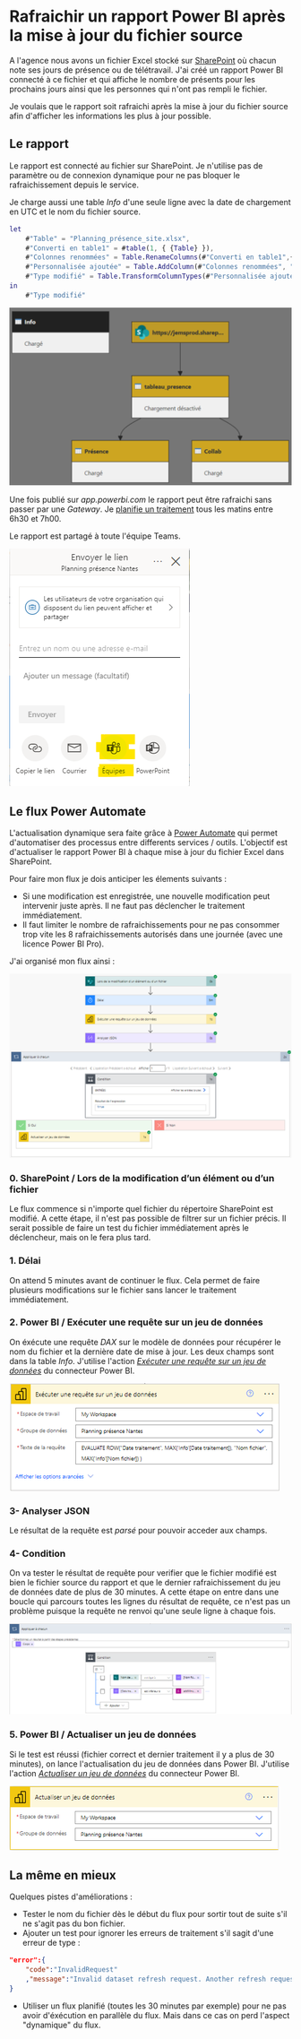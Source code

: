 # Rafraichir un rapport Power BI après la mise à jour du fichier source

A l'agence nous avons un fichier Excel stocké sur [SharePoint](https://www.microsoft.com/fr-fr/microsoft-365/sharepoint/collaboration) où chacun note ses jours de présence ou de télétravail. 
J'ai créé un rapport Power BI connecté à ce fichier et qui affiche le nombre de présents pour les prochains jours ainsi que les personnes qui n'ont pas rempli le fichier.

Je voulais que le rapport soit rafraichi après la mise à jour du fichier source afin d'afficher les informations les plus à jour possible.

## Le rapport

Le rapport est connecté au fichier sur SharePoint. Je n'utilise pas de paramètre ou de connexion dynamique pour ne pas bloquer le rafraichissement depuis le service.

Je charge aussi une table _Info_ d'une seule ligne avec la date de chargement en UTC et le nom du fichier source.

```m
let
    #"Table" = "Planning_présence_site.xlsx",
    #"Converti en table1" = #table(1, { {Table} }),
    #"Colonnes renommées" = Table.RenameColumns(#"Converti en table1",{ {"Column1", "Nom fichier"} }),
    #"Personnalisée ajoutée" = Table.AddColumn(#"Colonnes renommées", "Date traitement", each DateTimeZone.UtcNow()),
    #"Type modifié" = Table.TransformColumnTypes(#"Personnalisée ajoutée",{ {"Date traitement", type datetime}, {"Nom fichier", type text} })
in
    #"Type modifié"
```

![image](/Images/20221011-traiter-un-rapport-apres-maj-sharepoint/flux-requetes-powerquery.png)

Une fois publié sur _app.powerbi.com_ le rapport peut être rafraichi sans passer par une _Gateway_. Je [planifie un traitement](https://learn.microsoft.com/fr-fr/power-bi/connect-data/refresh-scheduled-refresh) tous les matins entre 6h30 et 7h00.

Le rapport est partagé à toute l'équipe Teams.

![image](/Images/20221011-traiter-un-rapport-apres-maj-sharepoint/flux-partager-equipe.png)

## Le flux Power Automate

L'actualisation dynamique sera faite grâce à [Power Automate](https://powerautomate.microsoft.com/fr-fr/) qui permet d'automatiser des processus entre differents services / outils. L'objectif est d'actualiser le rapport Power BI à chaque mise à jour du fichier Excel dans SharePoint.

Pour faire mon flux je dois anticiper les élements suivants : 
- Si une modification est enregistrée, une nouvelle modification peut intervenir juste après. Il ne faut pas déclencher le traitement immédiatement.
- Il faut limiter le nombre de rafraichissements pour ne pas consommer trop vite les 8 rafraichissements autorisés dans une journée (avec une licence Power BI Pro). 

J'ai organisé mon flux ainsi : 

![image](/Images/20221011-traiter-un-rapport-apres-maj-sharepoint/flux-power-automate.png)

### 0. SharePoint / Lors de la modification d’un élément ou d’un fichier

Le flux commence si n'importe quel fichier du répertoire SharePoint est modifié. A cette étape, il n'est pas possible de filtrer sur un fichier précis. Il serait possible de faire un test du fichier immédiatement après le déclencheur, mais on le fera plus tard.

### 1. Délai

On attend 5 minutes avant de continuer le flux. Cela permet de faire plusieurs modifications sur le fichier sans lancer le traitement immédiatement.

### 2. Power BI / Exécuter une requête sur un jeu de données
    
On éxécute une requête _DAX_ sur le modèle de données pour récupérer le nom du fichier et la dernière date de mise à jour. Les deux champs sont dans la table _Info_. J'utilise l'action [_Exécuter une requête sur un jeu de données_](https://learn.microsoft.com/fr-fr/connectors/powerbi/#run-a-query-against-a-dataset) du connecteur Power BI.

![image](/Images/20221011-traiter-un-rapport-apres-maj-sharepoint/flux-execute_dax.png)

### 3- Analyser JSON

Le résultat de la requête est _parsé_ pour pouvoir acceder aux champs. 

### 4- Condition

On va tester le résultat de requête pour verifier que le fichier modifié est bien le fichier source du rapport et que le dernier rafraichissement du jeu de données date de plus de 30 minutes. A cette étape on entre dans une boucle qui parcours toutes les lignes du résultat de requête, ce n'est pas un problème puisque la requête ne renvoi qu'une seule ligne à chaque fois.

![image](/Images/20221011-traiter-un-rapport-apres-maj-sharepoint/flux-appliquer-a-chacun.png)

### 5. Power BI / Actualiser un jeu de données

Si le test est réussi (fichier correct et dernier traitement il y a plus de 30 minutes), on lance l'actualisation du jeu de données dans Power BI. J'utilise l'action [_Actualiser un jeu de données_](https://docs.microsoft.com/connectors/powerbi/#refresh-a-dataset) du connecteur Power BI.

![image](/Images/20221011-traiter-un-rapport-apres-maj-sharepoint/flux_actualiser-jeu.png)

## La même en mieux

Quelques pistes d'améliorations : 
- Tester le nom du fichier dès le début du flux pour sortir tout de suite s'il ne s'agit pas du bon fichier.
- Ajouter un test pour ignorer les erreurs de traitement s'il sagit d'une erreur de type :

```json
"error":{
    "code":"InvalidRequest"
    ,"message":"Invalid dataset refresh request. Another refresh request is already executing"
}
```

- Utiliser un flux planifié (toutes les 30 minutes par exemple) pour ne pas avoir d'éxécution en parallèle du flux. Mais dans ce cas on perd l'aspect "dynamique" du flux.